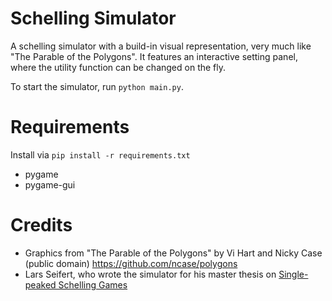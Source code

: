 # Schelling Simulator
A schelling simulator with a build-in visual representation, very much like "The Parable of the Polygons".
It features an interactive setting panel, where the utility function can be changed on the fly.
<!-- It features an interactive setting panel, where the utility function can be changed on the fly. The `>=Tau and <1` utility function is like the standard tau model, except that any agent f_i = 1 has a utility of zero. To choose a custom utility function, select the type `Custom` and enter the formula that converts the fraction of same type agents `frac` to a utility in the custom function line. For example, we can write `abs(frac - 0.5)`.

Agents are activated in a random order and evaluate the potential jump targets in a random order as well (they take the first improving jump).  -->

To start the simulator, run `python main.py`.
 

# Requirements
Install via `pip install -r requirements.txt`

- pygame
- pygame-gui


# Credits
- Graphics from "The Parable of the Polygons" by Vi Hart and Nicky Case (public domain) https://github.com/ncase/polygons
- Lars Seifert, who wrote the simulator for his master thesis on [Single-peaked Schelling Games](https://hpi.de/friedrich/publications/2023/Document/puma-friedrich/2302.12107.pdf/1d7f23e9b0503577203b37e9eca62e2e.html?tx_extbibsonomycsl_publicationlist%5Baction%5D=download&cHash=cb031c483e0161814a3de4c1b3302b3a)

